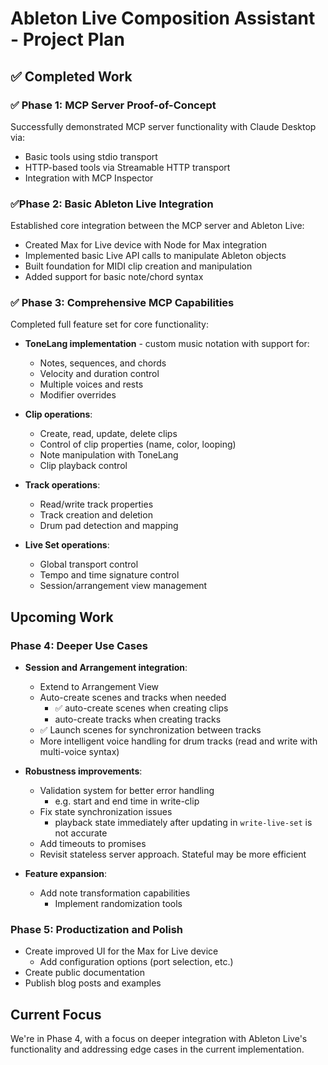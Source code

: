 # Ableton Live Composition Assistant - Project Plan

## ✅ Completed Work

### ✅ Phase 1: MCP Server Proof-of-Concept

Successfully demonstrated MCP server functionality with Claude Desktop via:

- Basic tools using stdio transport
- HTTP-based tools via Streamable HTTP transport
- Integration with MCP Inspector

### ✅Phase 2: Basic Ableton Live Integration

Established core integration between the MCP server and Ableton Live:

- Created Max for Live device with Node for Max integration
- Implemented basic Live API calls to manipulate Ableton objects
- Built foundation for MIDI clip creation and manipulation
- Added support for basic note/chord syntax

### ✅ Phase 3: Comprehensive MCP Capabilities

Completed full feature set for core functionality:

- **ToneLang implementation** - custom music notation with support for:

  - Notes, sequences, and chords
  - Velocity and duration control
  - Multiple voices and rests
  - Modifier overrides

- **Clip operations**:

  - Create, read, update, delete clips
  - Control of clip properties (name, color, looping)
  - Note manipulation with ToneLang
  - Clip playback control

- **Track operations**:

  - Read/write track properties
  - Track creation and deletion
  - Drum pad detection and mapping

- **Live Set operations**:
  - Global transport control
  - Tempo and time signature control
  - Session/arrangement view management

## Upcoming Work

### Phase 4: Deeper Use Cases

- **Session and Arrangement integration**:

  - Extend to Arrangement View
  - Auto-create scenes and tracks when needed
    - ✅ auto-create scenes when creating clips
    - auto-create tracks when creating tracks
  - ✅ Launch scenes for synchronization between tracks
  - More intelligent voice handling for drum tracks (read and write with multi-voice syntax)

- **Robustness improvements**:

  - Validation system for better error handling
    - e.g. start and end time in write-clip
  - Fix state synchronization issues
    - playback state immediately after updating in `write-live-set` is not accurate
  - Add timeouts to promises
  - Revisit stateless server approach. Stateful may be more efficient

- **Feature expansion**:
  - Add note transformation capabilities
    - Implement randomization tools

### Phase 5: Productization and Polish

- Create improved UI for the Max for Live device
  - Add configuration options (port selection, etc.)
- Create public documentation
- Publish blog posts and examples

## Current Focus

We're in Phase 4, with a focus on deeper integration with Ableton Live's functionality and addressing edge cases in the
current implementation.
